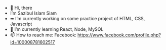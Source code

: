 - 👋 Hi, there
- I’m Sazibul Islam Siam
- ➡ I’m currently working on some practice project of HTML, CSS, Javascript
- 🌱 I’m currently learning React, Node, MySQL
- 📫 How to reach me: Facebook: https://www.facebook.com/profile.php?id=100008781602517
